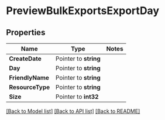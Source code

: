# PreviewBulkExportsExportDay

## Properties
Name | Type | Notes
------------ | ------------- | -------------
**CreateDate** | Pointer to **string** | 
**Day** | Pointer to **string** | 
**FriendlyName** | Pointer to **string** | 
**ResourceType** | Pointer to **string** | 
**Size** | Pointer to **int32** | 

[[Back to Model list]](../README.md#documentation-for-models) [[Back to API list]](../README.md#documentation-for-api-endpoints) [[Back to README]](../README.md)


